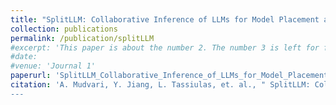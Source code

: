 ```yaml
---
title: "SplitLLM: Collaborative Inference of LLMs for Model Placement and Throughput Optimization"
collection: publications
permalink: /publication/splitLLM
#excerpt: 'This paper is about the number 2. The number 3 is left for future work.'
#date: 
#venue: 'Journal 1'
paperurl: 'SplitLLM_Collaborative_Inference_of_LLMs_for_Model_Placement_and_Throughput_Optimization.pdf'
citation: 'A. Mudvari, Y. Jiang, L. Tassiulas, et. al., " SplitLLM: Collaborative Inference of LLMs for Model Placement and Throughput Optimization", in submission process
---
```



